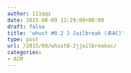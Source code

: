 ```yaml
---
author: 111qqz
date: 2015-08-09 12:29:00+00:00
draft: false
title: 'whust #0.2 J Jailbreak (未AC)'
type: post
url: /2015/08/whust0-2jjailbreakac/
categories:
- ACM
---
```


